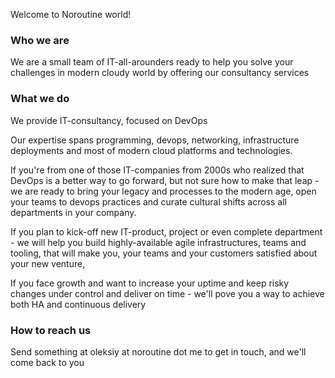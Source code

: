 Welcome to Noroutine world! 

### Who we are

We are a small team of IT-all-arounders ready to help you solve your challenges in modern cloudy world by offering our consultancy services

### What we do
We provide IT-consultancy, focused on DevOps

Our expertise spans programming, devops, networking, infrastructure deployments and most of modern cloud platforms and technologies.

If you're from one of those IT-companies from 2000s who realized that DevOps is a better way to go forward, but not sure how to make that leap - we are ready to bring your legacy and processes to the modern age, open your teams to devops practices and curate cultural shifts across all departments in your company.

If you plan to kick-off new IT-product, project or even complete department - we will help you build highly-available agile infrastructures, teams and tooling, that will make you, your teams and your customers satisfied about your new venture,

If you face growth and want to increase your uptime and keep risky changes under control and deliver on time - we'll pove you a way to achieve both HA and continuous delivery

### How to reach us
Send something at oleksiy at noroutine dot me to get in touch, and we'll come back to you
